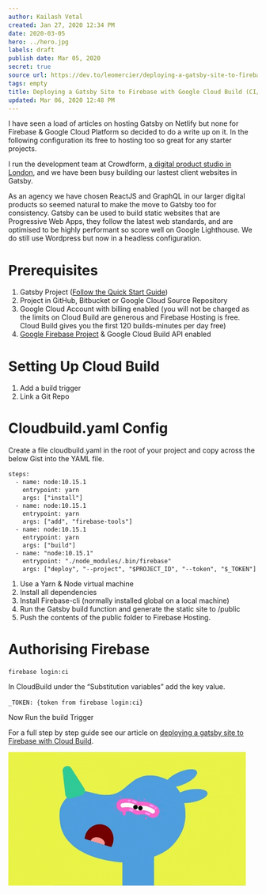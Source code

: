 ```yaml
---
author: Kailash Vetal
created: Jan 27, 2020 12:34 PM
date: 2020-03-05
hero: ../hero.jpg
labels: draft
publish date: Mar 05, 2020
secret: true
source url: https://dev.to/leomercier/deploying-a-gatsby-site-to-firebase-with-google-cloud-build-ci-cd-511c
tags: empty
title: Deploying a Gatsby Site to Firebase with Google Cloud Build (CI/CD) - DEV Community 👩‍💻👨‍💻
updated: Mar 06, 2020 12:48 PM
---
```

I have seen a load of articles on hosting Gatsby on Netlify but none for Firebase & Google Cloud Platform so decided to do a write up on it. In the following configuration its free to hosting too so great for any starter projects.

I run the development team at Crowdform, [a digital product studio in London](https://www.crowdform.co.uk/), and we have been busy building our lastest client websites in Gatsby.

As an agency we have chosen ReactJS and GraphQL in our larger digital products so seemed natural to make the move to Gatsby too for consistency. Gatsby can be used to build static websites that are Progressive Web Apps, they follow the latest web standards, and are optimised to be highly performant so score well on Google Lighthouse. We do still use Wordpress but now in a headless configuration.

# Prerequisites

1. Gatsby Project ([Follow the Quick Start Guide](https://www.gatsbyjs.org/docs/quick-start/))
2. Project in GitHub, Bitbucket or Google Cloud Source Repository
3. Google Cloud Account with billing enabled (you will not be charged as the limits on Cloud Build are generous and Firebase Hosting is free. Cloud Build gives you the first 120 builds-minutes per day free)
4. [Google Firebase Project](https://www.crowdform.co.uk/blog/deploying-a-gatsby-site-to-firebase-with-google-cloud-build#firebase) & Google Cloud Build API enabled

# Setting Up Cloud Build

1. Add a build trigger
2. Link a Git Repo

# Cloudbuild.yaml Config

Create a file cloudbuild.yaml in the root of your project and copy across the below Gist into the YAML file.

    steps:
      - name: node:10.15.1
        entrypoint: yarn
        args: ["install"]
      - name: node:10.15.1
        entrypoint: yarn
        args: ["add", "firebase-tools"]
      - name: node:10.15.1
        entrypoint: yarn
        args: ["build"]
      - name: "node:10.15.1"
        entrypoint: "./node_modules/.bin/firebase"
        args: ["deploy", "--project", "$PROJECT_ID", "--token", "$_TOKEN"]

1. Use a Yarn & Node virtual machine
2. Install all dependencies
3. Install Firebase-cli (normally installed global on a local machine)
4. Run the Gatsby build function and generate the static site to /public
5. Push the contents of the public folder to Firebase Hosting.

# Authorising Firebase

`firebase login:ci`

In CloudBuild under the “Substitution variables” add the key value.

`_TOKEN: {token from firebase login:ci}`

Now Run the build Trigger

For a full step by step guide see our article on [deploying a gatsby site to Firebase with Cloud Build](https://www.crowdform.co.uk/blog/deploying-a-gatsby-site-to-firebase-with-google-cloud-build).

![7/giphy.gif](7/giphy.gif)

